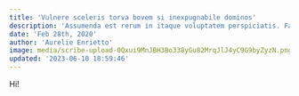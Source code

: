 ```yaml
---
title: 'Vulnere sceleris torva bovem si inexpugnabile dominos'
description: 'Assumenda est rerum in itaque voluptatem perspiciatis. Facere ratione maxime eaque rem.'
date: 'Feb 28th, 2020'
author: 'Aurelie Enrietto'
image: media/scribe-upload-0Qxui9MnJBH3Bo338yGu82MrqJlJ4yC9G9byZyzN.png
updated: '2023-06-10 18:59:46'
---
```


Hi!
